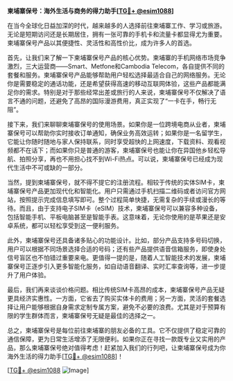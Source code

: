 **柬埔寨保号：海外生活与商务的得力助手[[TG💪+ @esim1088](https://t.me/s/esim1088)]**

在当今全球化日益加深的时代，越来越多的人选择前往柬埔寨工作、学习或旅游。无论是短期访问还是长期居住，拥有一张可靠的手机卡和流量卡都显得尤为重要。柬埔寨保号产品以其便捷性、灵活性和高性价比，成为许多人的首选。

首先，让我们来了解一下柬埔寨保号产品的核心优势。柬埔寨的手机网络市场竞争激烈，三大运营商——Smart、Metfone和Cambodia Telecom，各自提供不同的套餐和服务。柬埔寨保号产品能够帮助用户轻松选择最适合自己的网络服务。无论你是需要稳定的通话功能，还是希望获得高速的移动互联网体验，这些产品都能满足你的需求。特别是对于那些经常出差或旅行的人来说，柬埔寨保号不仅解决了语言不通的问题，还避免了高昂的国际漫游费用，真正实现了“一卡在手，畅行无阻”。

接下来，我们来聊聊柬埔寨保号的使用场景。如果你是一位跨境电商从业者，柬埔寨保号可以帮助你实时接收订单通知，确保业务高效运转；如果你是一名留学生，它能让你随时随地与家人保持联系，同时享受超快的上网速度，下载资料、观看视频都不在话下；而如果你只是普通的游客，柬埔寨保号也能让你在异国他乡轻松导航、拍照分享，再也不用担心找不到Wi-Fi热点。可以说，柬埔寨保号已经成为现代生活中不可或缺的一部分。

当然，提到柬埔寨保号，就不得不提它的注册流程。相较于传统的实体SIM卡，柬埔寨保号产品更加现代化和智能化。用户只需通过手机扫描二维码或者访问官方网站，按照提示完成信息填写即可。整个过程简单快捷，无需复杂的手续或漫长的等待。而且，由于支持电子SIM卡（eSIM）技术，柬埔寨保号可以兼容多种设备，包括智能手机、平板电脑甚至是智能手表。这意味着，无论你使用的是苹果还是安卓系统，都可以轻松享受到这一便利服务。

此外，柬埔寨保号还具备诸多贴心的功能设计。比如，部分产品支持多号码切换，用户可以根据不同场景选择合适的号码；还有些产品提供语音信箱服务，即使身处信号盲区也不怕错过重要来电。更值得一提的是，随着人工智能技术的发展，柬埔寨保号正逐步引入更多智能化服务，如自动语音翻译、实时汇率查询等，进一步提升了用户体验。

最后，我们再来谈谈价格问题。相比传统SIM卡高昂的成本，柬埔寨保号产品无疑更具经济实惠性。一方面，它省去了购买实体卡的费用；另一方面，灵活的套餐选择让用户能够根据自身需求定制专属方案，避免不必要的浪费。尤其是对于预算有限的学生群体而言，柬埔寨保号无疑是最佳的选择之一。

总之，柬埔寨保号是每位前往柬埔寨的朋友必备的工具。它不仅提供了稳定可靠的通信保障，更为日常生活增添了无限便利。如果你正在寻找一款既专业又实用的产品，那么柬埔寨保号绝对值得考虑！赶紧加入我们的行列吧，让柬埔寨保号成为你海外生活的得力助手[[TG💪+ @esim1088](https://t.me/s/esim1088)]！

[[TG💪+ @esim1088](https://t.me/s/esim1088) ![Image](https://i.postimg.cc/4NQfJmqS/Snipaste-2025-05-13-00-14-12.png)]